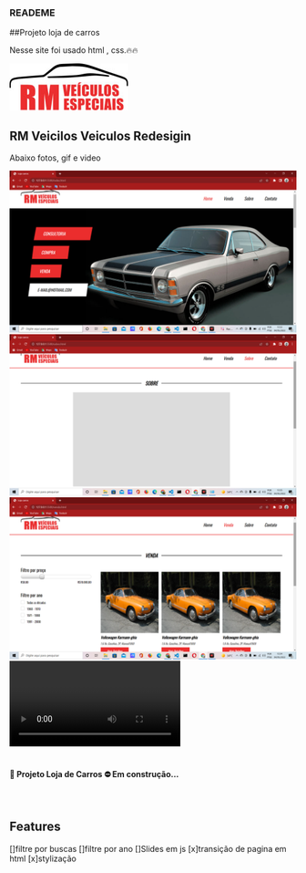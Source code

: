 ### READEME
##Projeto loja de carros

<p>Nesse site foi usado html , css.🔥🔥</p>

<div>
<img "alt="" src="/imagens/logo.jpg">
</div>

<h2>RM Veicilos Veiculos Redesigin</h2>

<p>Abaixo fotos, gif e video</p>

<div>
<img alt="Foto Inicio" src="/page.png"><br/>
<img alt="Foto Sobre" src="/sobre.png"><br/>
<img alt="Foto Venda" src="/venda.png"><br/>
<video alt="gif site" src="/Site-loja-de-carros.mp4"><br/>
</div><br/>


<h4 aling="center">🚧 Projeto Loja de Carros ⛔ Em construção... </h4><br/>

## Features <br/>

[]filtre por buscas
[]filtre por ano
[]Slides em js
[x]transição de pagina em html
[x]stylização
